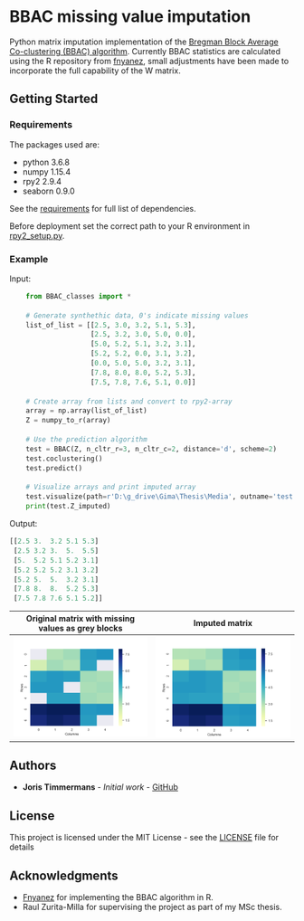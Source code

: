# BBAC missing value imputation

Python matrix imputation implementation of the [Bregman Block Average Co-clustering (BBAC) algorithm](http://www.jmlr.org/papers/volume8/banerjee07a/banerjee07a.pdf). Currently BBAC statistics are calculated using the R repository from [fnyanez](https://github.com/fnyanez/bbac), small adjustments have been made to incorporate the full capability of the W matrix.

## Getting Started

### Requirements
The packages used are:
* python 3.6.8
* numpy 1.15.4
* rpy2 2.9.4
* seaborn 0.9.0

See the [requirements](requirements.txt) for full list of dependencies.

Before deployment set the correct path to your R environment in [rpy2_setup.py](rpy2_setup.py).

### Example

Input:
```python
    from BBAC_classes import *

    # Generate synthethic data, 0's indicate missing values
    list_of_list = [[2.5, 3.0, 3.2, 5.1, 5.3],
                    [2.5, 3.2, 3.0, 5.0, 0.0],
                    [5.0, 5.2, 5.1, 3.2, 3.1],
                    [5.2, 5.2, 0.0, 3.1, 3.2],
                    [0.0, 5.0, 5.0, 3.2, 3.1],
                    [7.8, 8.0, 8.0, 5.2, 5.3],
                    [7.5, 7.8, 7.6, 5.1, 0.0]]

    # Create array from lists and convert to rpy2-array
    array = np.array(list_of_list)
    Z = numpy_to_r(array)

    # Use the prediction algorithm
    test = BBAC(Z, n_cltr_r=3, n_cltr_c=2, distance='d', scheme=2)
    test.coclustering()
    test.predict()
    
    # Visualize arrays and print imputed array
    test.visualize(path=r'D:\g_drive\Gima\Thesis\Media', outname='test', xlabel='Columns', ylabel='Rows')
    print(test.Z_imputed)
```

Output:
```python
[[2.5 3.  3.2 5.1 5.3]
 [2.5 3.2 3.  5.  5.5]
 [5.  5.2 5.1 5.2 3.1]
 [5.2 5.2 5.2 3.1 3.2]
 [5.2 5.  5.  3.2 3.1]
 [7.8 8.  8.  5.2 5.3]
 [7.5 7.8 7.6 5.1 5.2]]
```
Original matrix with missing values as grey blocks                                                                                      | Imputed matrix
:--------:|:---------:
![Alt text](/images/Z.png?raw=true "Original matrix with missing values as grey blocks")  | ![Alt text](/images/Z_imputed.png?raw=true "Imputed matrix")


## Authors

* **Joris Timmermans** - *Initial work* - [GitHub](https://github.com/JTimmermans)

## License

This project is licensed under the MIT License - see the [LICENSE](LICENSE) file for details

## Acknowledgments

* [Fnyanez](https://github.com/fnyanez/bbac) for implementing the BBAC algorithm in R.
* Raul Zurita-Milla for supervising the project as part of my MSc thesis. 


